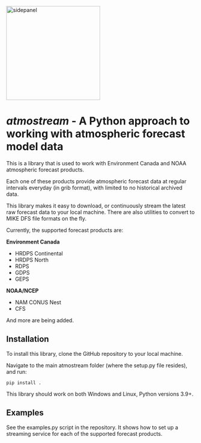 <p align="left">
<img src="https://github.com/derekeden/atmostream/assets/36650862/f4612ced-8885-46e3-a5db-633fd49751cd" alt="sidepanel" width="250"  style="display: block; margin-right: auto;">
</p>

# *atmostream* - A Python approach to working with atmospheric forecast model data

This is a library that is used to work with Environment Canada and NOAA atmospheric forecast products.

Each one of these products provide atmospheric forecast data at regular intervals everyday (in grib format), with limited to no historical archived data.

This library makes it easy to download, or continuously stream the latest raw forecast data to your local machine. There are also utilities to convert to MIKE DFS file formats on the fly.

Currently, the supported forecast products are:

**Environment Canada**
* HRDPS Continental
* HRDPS North
* RDPS
* GDPS
* GEPS

**NOAA/NCEP**
* NAM CONUS Nest
* CFS

And more are being added.

## Installation

To install this library, clone the GitHub repository to your local machine.

Navigate to the main atmostream folder (where the setup.py file resides), and run:

`pip install .`

This library should work on both Windows and Linux, Python versions 3.9+.

## Examples

See the examples.py script in the repository. It shows how to set up a streaming service for each of the supported forecast products.
